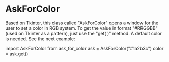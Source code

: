 # AskForColor
Based on Tkinter, this class called "AskForColor" opens a window for the user to set a color in RGB system. To get the value in format "#RRGGBB" (used on Tkinter as a pattern), just use the "get( )" method. A default color is needed. See the next example:


import AskForColor from ask_for_color
ask = AskForColor("#1a2b3c")
color = ask.get()
